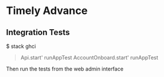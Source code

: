 Timely Advance
==============




Integration Tests
-----------------

   $ stack ghci
   > Api.start' runAppTest
   > AccountOnboard.start' runAppTest

Then run the tests from the web admin interface







